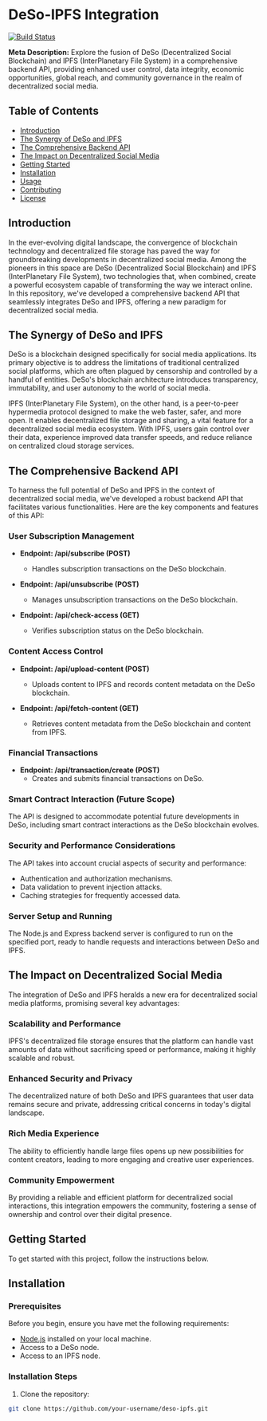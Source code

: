 # DeSo-IPFS Integration

[![Build Status](your-ci-badge-url)](your-ci-build-link)

**Meta Description:** Explore the fusion of DeSo (Decentralized Social Blockchain) and IPFS (InterPlanetary File System) in a comprehensive backend API, providing enhanced user control, data integrity, economic opportunities, global reach, and community governance in the realm of decentralized social media.

## Table of Contents

- [Introduction](#introduction)
- [The Synergy of DeSo and IPFS](#the-synergy-of-deso-and-ipfs)
- [The Comprehensive Backend API](#the-comprehensive-backend-api)
- [The Impact on Decentralized Social Media](#the-impact-on-decentralized-social-media)
- [Getting Started](#getting-started)
- [Installation](#installation)
- [Usage](#usage)
- [Contributing](#contributing)
- [License](#license)

## Introduction

In the ever-evolving digital landscape, the convergence of blockchain technology and decentralized file storage has paved the way for groundbreaking developments in decentralized social media. Among the pioneers in this space are DeSo (Decentralized Social Blockchain) and IPFS (InterPlanetary File System), two technologies that, when combined, create a powerful ecosystem capable of transforming the way we interact online. In this repository, we've developed a comprehensive backend API that seamlessly integrates DeSo and IPFS, offering a new paradigm for decentralized social media.

## The Synergy of DeSo and IPFS

DeSo is a blockchain designed specifically for social media applications. Its primary objective is to address the limitations of traditional centralized social platforms, which are often plagued by censorship and controlled by a handful of entities. DeSo's blockchain architecture introduces transparency, immutability, and user autonomy to the world of social media.

IPFS (InterPlanetary File System), on the other hand, is a peer-to-peer hypermedia protocol designed to make the web faster, safer, and more open. It enables decentralized file storage and sharing, a vital feature for a decentralized social media ecosystem. With IPFS, users gain control over their data, experience improved data transfer speeds, and reduce reliance on centralized cloud storage services.

## The Comprehensive Backend API

To harness the full potential of DeSo and IPFS in the context of decentralized social media, we've developed a robust backend API that facilitates various functionalities. Here are the key components and features of this API:

### User Subscription Management

- **Endpoint: /api/subscribe (POST)**
  - Handles subscription transactions on the DeSo blockchain.

- **Endpoint: /api/unsubscribe (POST)**
  - Manages unsubscription transactions on the DeSo blockchain.

- **Endpoint: /api/check-access (GET)**
  - Verifies subscription status on the DeSo blockchain.

### Content Access Control

- **Endpoint: /api/upload-content (POST)**
  - Uploads content to IPFS and records content metadata on the DeSo blockchain.

- **Endpoint: /api/fetch-content (GET)**
  - Retrieves content metadata from the DeSo blockchain and content from IPFS.

### Financial Transactions

- **Endpoint: /api/transaction/create (POST)**
  - Creates and submits financial transactions on DeSo.

### Smart Contract Interaction (Future Scope)

The API is designed to accommodate potential future developments in DeSo, including smart contract interactions as the DeSo blockchain evolves.

### Security and Performance Considerations

The API takes into account crucial aspects of security and performance:

- Authentication and authorization mechanisms.
- Data validation to prevent injection attacks.
- Caching strategies for frequently accessed data.

### Server Setup and Running

The Node.js and Express backend server is configured to run on the specified port, ready to handle requests and interactions between DeSo and IPFS.

## The Impact on Decentralized Social Media

The integration of DeSo and IPFS heralds a new era for decentralized social media platforms, promising several key advantages:

### Scalability and Performance

IPFS's decentralized file storage ensures that the platform can handle vast amounts of data without sacrificing speed or performance, making it highly scalable and robust.

### Enhanced Security and Privacy

The decentralized nature of both DeSo and IPFS guarantees that user data remains secure and private, addressing critical concerns in today's digital landscape.

### Rich Media Experience

The ability to efficiently handle large files opens up new possibilities for content creators, leading to more engaging and creative user experiences.

### Community Empowerment

By providing a reliable and efficient platform for decentralized social interactions, this integration empowers the community, fostering a sense of ownership and control over their digital presence.

## Getting Started

To get started with this project, follow the instructions below.

## Installation

### Prerequisites

Before you begin, ensure you have met the following requirements:

- [Node.js](https://nodejs.org/) installed on your local machine.
- Access to a DeSo node.
- Access to an IPFS node.

### Installation Steps

1. Clone the repository:

```bash
git clone https://github.com/your-username/deso-ipfs.git
